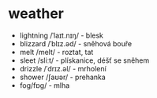 # weather

* lightning /ˈlaɪt.nɪŋ/ - blesk
* blizzard /ˈblɪz.əd/ - sněhová bouře
* melt /melt/ - roztat, tat
* sleet /sliːt/ - plískanice, déšť se sněhem
* drizzle /ˈdrɪz.əl/ - mrholení
* shower /ʃaʊər/ - prehanka
* fog/fɒɡ/ - mlha

